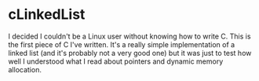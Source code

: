 # cLinkedList

I decided I couldn't be a Linux user without knowing how to write C.  This is 
the first piece of C I've written.  It's a really simple implementation of a linked list 
(and it's probably not a very good one) but it was just to test how well I understood 
what I read about pointers and dynamic memory allocation.
